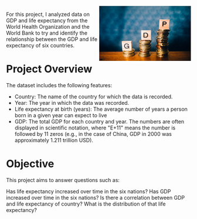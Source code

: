 <img align="right" width="250" height="150" src="https://github.com/nclements11/Data-Science-Portfolio/blob/main/Data%20Visualization/Data%20Visualization%20Portfolio%20Project/gdp_image.jpg"> 

For this project, I analyzed data on GDP and life expectancy from the World Health Organization and the World Bank to try and identify the relationship between the GDP and life expectancy of six countries.

# Project Overview

The dataset includes the following features:

- Country: The name of the country for which the data is recorded.
- Year: The year in which the data was recorded.
- Life expectancy at birth (years): The average number of years a person born in a given year can expect to live
- GDP: The total GDP for each country and year. The numbers are often displayed in scientific notation, where "E+11" means the number is followed by 11 zeros (e.g., in the case of China, GDP in 2000 was approximately 1.211 trillion USD). 

# Objective

This project aims to answer questions such as:

Has life expectancy increased over time in the six nations? Has GDP increased over time in the six nations? Is there a correlation between GDP and life expectancy of country? What is the distribution of that life expectancy?

